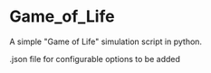 # Game_of_Life
A simple "Game of Life" simulation script in python.

.json file for configurable options to be added
